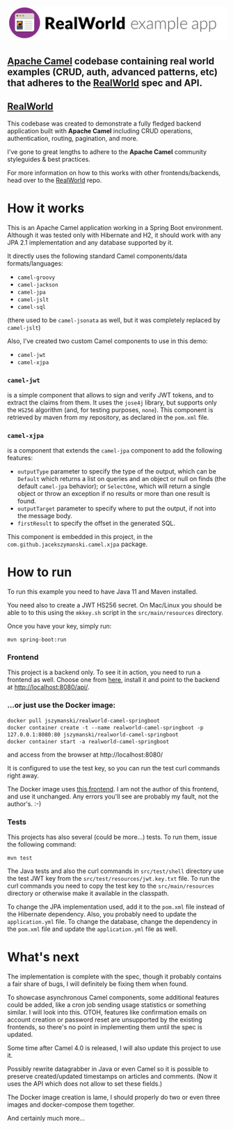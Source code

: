 # ![RealWorld Example App](logo.png)

## [Apache Camel](https://camel.apache.org/) codebase containing real world examples (CRUD, auth, advanced patterns, etc) that adheres to the [RealWorld](https://github.com/gothinkster/realworld) spec and API.


## [RealWorld](https://github.com/gothinkster/realworld)


This codebase was created to demonstrate a fully fledged backend
application built with **Apache Camel** including CRUD operations, 
authentication, routing, pagination, and more.

I've gone to great lengths to adhere to the **Apache Camel** community 
styleguides & best practices.

For more information on how to this works with other frontends/backends,
head over to the [RealWorld](https://github.com/gothinkster/realworld) 
repo.


# How it works

This is an Apache Camel application working in a Spring Boot environment.
Although it was tested only with Hibernate and H2, it should work with any
JPA 2.1 implementation and any database supported by it.

It directly uses the following standard Camel components/data 
formats/languages:
- `camel-groovy`
- `camel-jackson`
- `camel-jpa`
- `camel-jslt`
- `camel-sql`

(there used to be `camel-jsonata` as well, but it was completely replaced by `camel-jslt`)

Also, I've created two custom Camel components to use in this demo:
- `camel-jwt`
- `camel-xjpa`

### `camel-jwt` 
is a simple component that allows to sign and verify JWT tokens,
and to extract the claims from them. It uses the `jose4j` library, but
supports only the `HS256` algorithm (and, for testing purposes, `none`).
This component is retrieved by maven from my repository, as declared in
the `pom.xml` file.

### `camel-xjpa` 
is a component that extends the `camel-jpa` component to add
the following features:
- `outputType` parameter to specify the type of the output, which can be
`Default` which returns a list on queries and an object or null on finds (the default `camel-jpa` behavior); or 
`SelectOne`, which will return a single object or throw an exception if no results or more than one result is found.
- `outputTarget` parameter to specify where to put the output, if not
into the message body.
- `firstResult` to specify the offset in the generated SQL.

This component is embedded in this project, in the 
`com.github.jacekszymanski.camel.xjpa` package.

# How to run

To run this example you need to have Java 11 and Maven installed. 

You need also to create a JWT HS256 secret. On Mac/Linux you should be able
to to this using the `mkkey.sh` script in the `src/main/resources`
directory.

Once you have your key, simply run:
```
mvn spring-boot:run
```

### Frontend
This project is a backend only. To see it in action, you need to run a frontend as well.
Choose one from [here](https://codebase.show/projects/realworld?category=frontend), install
it and point to the backend at [http://localhost:8080/api/](http://localhost:8080/api/).

### ...or just use the Docker image:
```
docker pull jszymanski/realworld-camel-springboot
docker container create -t --name realworld-camel-springboot -p 127.0.0.1:8080:80 jszymanski/realworld-camel-springboot
docker container start -a realworld-camel-springboot
```

and access from the browser at http://localhost:8080/

It is configured to use the test key, so you can run the test curl commands right away.

The Docker image uses [this frontend](https://github.com/mits-gossau/event-driven-web-components-realworld-example-app).
I am not the author of this frontend, and use it unchanged. Any errors you'll see are probably
my fault, not the author's. :-)

### Tests

This projects has also several (could be more...) tests. To run them,
issue the following command:
```
mvn test
```

The Java tests and also the curl commands in `src/test/shell` directory
use the test JWT key from the `src/test/resources/jwt.key.txt` file. To
run the curl commands you need to copy the test key to the 
`src/main/resources` directory or otherwise make it available in the
classpath.

To change the JPA implementation used, add it to the `pom.xml` file 
instead of the Hibernate dependency. Also, you probably need to update
the `application.yml` file. To change the database, change the dependency
in the `pom.xml` file and update the `application.yml` file as well.

# What's next

The implementation is complete with the spec, though it probably contains a fair share of bugs,
I will definitely be fixing them when found.

To showcase asynchronous Camel components, some additional features could be added, like
a cron job sending usage statistics or something similar. I will look into this. OTOH,
features like confirmation emails on account creation or password reset are unsupported
by the existing frontends, so there's no point in implementing them until the spec is
updated.

Some time after Camel 4.0 is released, I will also update this project to use it.

Possibly rewrite datagrabber in Java or even Camel so it is possible to preserve
created/updated timestamps on articles and comments. (Now it uses the API which does
not allow to set these fields.)

The Docker image creation is lame, I should properly do two or even three images and
docker-compose them together.

And certainly much more...

